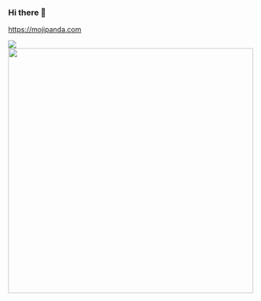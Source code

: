 ### Hi there 👋

https://mojipanda.com

<img src="https://github-readme-stats.vercel.app/api?username=cocosongying&show_icons=true">
<img src="https://cdn.jsdelivr.net/gh/cocosongying/cdn-assets/common/wx_p_dark.png" width="500">

<!--
**cocosongying/cocosongying** is a ✨ _special_ ✨ repository because its `README.md` (this file) appears on your GitHub profile.

Here are some ideas to get you started:

- 🔭 I’m currently working on ...
- 🌱 I’m currently learning ...
- 👯 I’m looking to collaborate on ...
- 🤔 I’m looking for help with ...
- 💬 Ask me about ...
- 📫 How to reach me: ...
- 😄 Pronouns: ...
- ⚡ Fun fact: ...
-->

